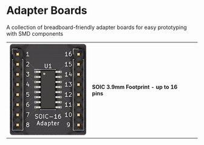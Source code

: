 # Adapter Boards
A collection of breadboard-friendly adapter boards for easy prototyping with SMD components

|   |   |   |   |   |
|---|---|---|---|---|
| ![SOIC-16](SOIC-16_3.9mm/SOIC-16_3.9mm_Board_Small.png)  | **SOIC 3.9mm Footprint - up to 16 pins**  |